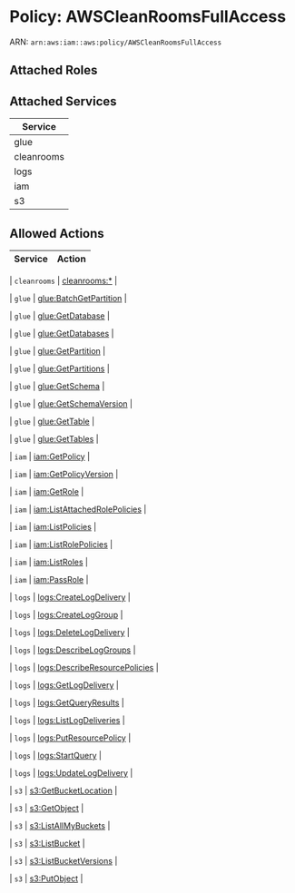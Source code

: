 # Policy: AWSCleanRoomsFullAccess

ARN: `arn:aws:iam::aws:policy/AWSCleanRoomsFullAccess`

## Attached Roles

## Attached Services

| Service |
|---------|
| glue |
| cleanrooms |
| logs |
| iam |
| s3 |

## Allowed Actions

| Service | Action |
|:-------:|--------|

| `cleanrooms` | [cleanrooms:*](../actions.md#cleanrooms:all) |

| `glue` | [glue:BatchGetPartition](../actions.md#glue:batchgetpartition) |

| `glue` | [glue:GetDatabase](../actions.md#glue:getdatabase) |

| `glue` | [glue:GetDatabases](../actions.md#glue:getdatabases) |

| `glue` | [glue:GetPartition](../actions.md#glue:getpartition) |

| `glue` | [glue:GetPartitions](../actions.md#glue:getpartitions) |

| `glue` | [glue:GetSchema](../actions.md#glue:getschema) |

| `glue` | [glue:GetSchemaVersion](../actions.md#glue:getschemaversion) |

| `glue` | [glue:GetTable](../actions.md#glue:gettable) |

| `glue` | [glue:GetTables](../actions.md#glue:gettables) |

| `iam` | [iam:GetPolicy](../actions.md#iam:getpolicy) |

| `iam` | [iam:GetPolicyVersion](../actions.md#iam:getpolicyversion) |

| `iam` | [iam:GetRole](../actions.md#iam:getrole) |

| `iam` | [iam:ListAttachedRolePolicies](../actions.md#iam:listattachedrolepolicies) |

| `iam` | [iam:ListPolicies](../actions.md#iam:listpolicies) |

| `iam` | [iam:ListRolePolicies](../actions.md#iam:listrolepolicies) |

| `iam` | [iam:ListRoles](../actions.md#iam:listroles) |

| `iam` | [iam:PassRole](../actions.md#iam:passrole) |

| `logs` | [logs:CreateLogDelivery](../actions.md#logs:createlogdelivery) |

| `logs` | [logs:CreateLogGroup](../actions.md#logs:createloggroup) |

| `logs` | [logs:DeleteLogDelivery](../actions.md#logs:deletelogdelivery) |

| `logs` | [logs:DescribeLogGroups](../actions.md#logs:describeloggroups) |

| `logs` | [logs:DescribeResourcePolicies](../actions.md#logs:describeresourcepolicies) |

| `logs` | [logs:GetLogDelivery](../actions.md#logs:getlogdelivery) |

| `logs` | [logs:GetQueryResults](../actions.md#logs:getqueryresults) |

| `logs` | [logs:ListLogDeliveries](../actions.md#logs:listlogdeliveries) |

| `logs` | [logs:PutResourcePolicy](../actions.md#logs:putresourcepolicy) |

| `logs` | [logs:StartQuery](../actions.md#logs:startquery) |

| `logs` | [logs:UpdateLogDelivery](../actions.md#logs:updatelogdelivery) |

| `s3` | [s3:GetBucketLocation](../actions.md#s3:getbucketlocation) |

| `s3` | [s3:GetObject](../actions.md#s3:getobject) |

| `s3` | [s3:ListAllMyBuckets](../actions.md#s3:listallmybuckets) |

| `s3` | [s3:ListBucket](../actions.md#s3:listbucket) |

| `s3` | [s3:ListBucketVersions](../actions.md#s3:listbucketversions) |

| `s3` | [s3:PutObject](../actions.md#s3:putobject) |
